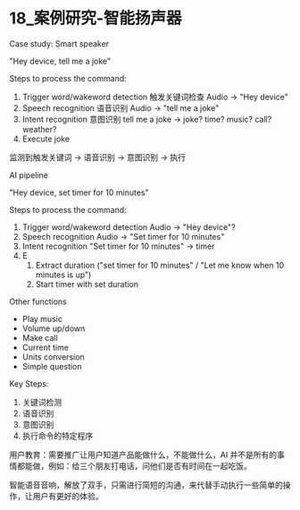# 18_案例研究-智能扬声器

Case study: Smart speaker

"Hey device, tell me a joke"

Steps to process the command:
1. Trigger word/wakeword detection 触发关键词检查 Audio -> "Hey device"
2. Speech recognition 语音识别 Audio -> "tell me a joke"
3. Intent recognition 意图识别 tell me a joke -> joke? time? music? call? weather?
4. Execute joke

监测到触发关键词 -> 语音识别 -> 意图识别 -> 执行

AI pipeline

"Hey device, set timer for 10 minutes"

Steps to process the command:
1. Trigger word/wakeword detection Audio -> "Hey device"?
2. Speech recognition Audio -> "Set timer for 10 minutes"
3. Intent recognition "Set timer for 10 minutes" -> timer
4. E
    1. Extract duration ("set timer for 10 minutes" / "Let me know when 10 minutes is up") 
    2. Start timer with set duration

Other functions
- Play music
- Volume up/down
- Make call
- Current time
- Units conversion
- Simple question

Key Steps:
1. 关键词检测
2. 语音识别
3. 意图识别
4. 执行命令的特定程序

用户教育：需要推广让用户知道产品能做什么，不能做什么，AI 并不是所有的事情都能做，例如：给三个朋友打电话，问他们是否有时间在一起吃饭。

智能语音音响，解放了双手，只需进行简短的沟通，来代替手动执行一些简单的操作，让用户有更好的体验。